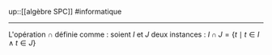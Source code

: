 up::[[algèbre SPC]]
#informatique

----

L'opération $\cap$ définie comme :
soient $I$ et $J$ deux instances :
$I \cap J = \{ t \mid t \in I \wedge t \in J \}$
